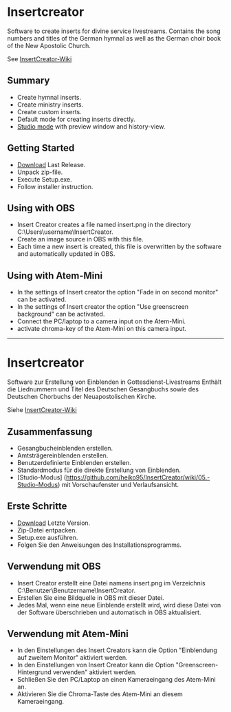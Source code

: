 # Insertcreator

Software to create inserts for divine service livestreams.
Contains the song numbers and titles of the German hymnal as well as the German choir book of the New Apostolic Church.

See [InsertCreator-Wiki](https://github.com/heiko95/InsertCreator/wiki)

## Summary

- Create hymnal inserts.
- Create ministry inserts.
- Create custom inserts.
- Default mode for creating inserts directly.
- [Studio mode](https://github.com/heiko95/InsertCreator/wiki/05.-Studio-Modus) with preview window and history-view.

## Getting Started

- [Download](https://github.com/heiko95/InsertCreator/releases/latest) Last Release.
- Unpack zip-file.
- Execute Setup.exe.
- Follow installer instruction.

## Using with OBS

- Insert Creator creates a file named insert.png in the directory C:\Users\username\InsertCreator.
- Create an image source in OBS with this file.
- Each time a new insert is created, this file is overwritten by the software and automatically updated in OBS.

## Using with Atem-Mini

- In the settings of Insert creator the option "Fade in on second monitor" can be activated.
- In the settings of Insert creator the option "Use greenscreen background" can be activated.
- Connect the PC/laptop to a camera input on the Atem-Mini.
- activate chroma-key of the Atem-Mini on this camera input.

---

# Insertcreator

Software zur Erstellung von Einblenden in Gottesdienst-Livestreams
Enthält die Liednummern und Titel des Deutschen Gesangbuchs sowie des Deutschen Chorbuchs der Neuapostolischen Kirche.

Siehe [InsertCreator-Wiki](https://github.com/heiko95/InsertCreator/wiki)

## Zusammenfassung

- Gesangbucheinblenden erstellen.
- Amtsträgereinblenden erstellen.
- Benutzerdefinierte Einblenden erstellen.
- Standardmodus für die direkte Erstellung von Einblenden.
- [Studio-Modus] (https://github.com/heiko95/InsertCreator/wiki/05.-Studio-Modus) mit Vorschaufenster und Verlaufsansicht.

## Erste Schritte

- [Download](https://github.com/heiko95/InsertCreator/releases/latest) Letzte Version.
- Zip-Datei entpacken.
- Setup.exe ausführen.
- Folgen Sie den Anweisungen des Installationsprogramms.

## Verwendung mit OBS

- Insert Creator erstellt eine Datei namens insert.png im Verzeichnis C:\Benutzer\Benutzername\InsertCreator.
- Erstellen Sie eine Bildquelle in OBS mit dieser Datei.
- Jedes Mal, wenn eine neue Einblende erstellt wird, wird diese Datei von der Software überschrieben und automatisch in OBS aktualisiert.

## Verwendung mit Atem-Mini

- In den Einstellungen des Insert Creators kann die Option "Einblendung auf zweitem Monitor" aktiviert werden.
- In den Einstellungen von Insert Creator kann die Option "Greenscreen-Hintergrund verwenden" aktiviert werden.
- Schließen Sie den PC/Laptop an einen Kameraeingang des Atem-Mini an.
- Aktivieren Sie die Chroma-Taste des Atem-Mini an diesem Kameraeingang.
